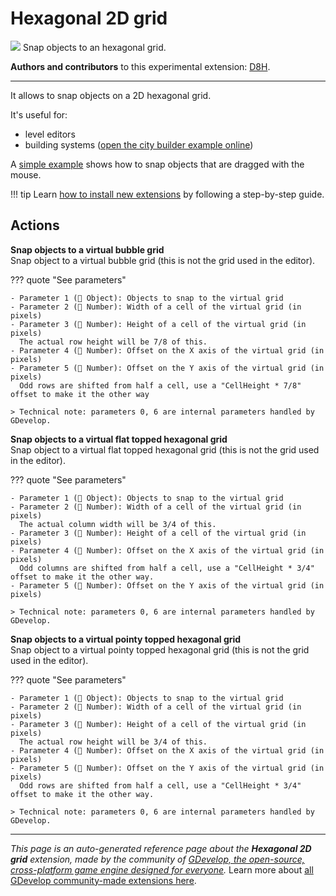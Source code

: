 # Hexagonal 2D grid

<img src="https://resources.gdevelop-app.com/assets/Icons/hexagon-multiple-outline.svg" class="extension-icon"></img>
Snap objects to an hexagonal grid.

**Authors and contributors** to this experimental extension: [D8H](https://gd.games/D8H).

---

It allows to snap objects on a 2D hexagonal grid.

It's useful for:

- level editors
- building systems ([open the city builder example online](https://editor.gdevelop.io/?project=example://city-builder))

A [simple example](https://editor.gdevelop.io/?project=example://snap-object-to-grid) shows how to snap objects that are dragged with the mouse.

!!! tip
    Learn [how to install new extensions](/gdevelop5/extensions/search) by following a step-by-step guide.

## Actions

**Snap objects to a virtual bubble grid**  
Snap object to a virtual bubble grid (this is not the grid used in the editor).

??? quote "See parameters"

    - Parameter 1 (👾 Object): Objects to snap to the virtual grid
    - Parameter 2 (🔢 Number): Width of a cell of the virtual grid (in pixels)
    - Parameter 3 (🔢 Number): Height of a cell of the virtual grid (in pixels)
      The actual row height will be 7/8 of this.
    - Parameter 4 (🔢 Number): Offset on the X axis of the virtual grid (in pixels)
    - Parameter 5 (🔢 Number): Offset on the Y axis of the virtual grid (in pixels)
      Odd rows are shifted from half a cell, use a "CellHeight * 7/8" offset to make it the other way

    > Technical note: parameters 0, 6 are internal parameters handled by GDevelop.

**Snap objects to a virtual flat topped hexagonal grid**  
Snap object to a virtual flat topped hexagonal grid (this is not the grid used in the editor).

??? quote "See parameters"

    - Parameter 1 (👾 Object): Objects to snap to the virtual grid
    - Parameter 2 (🔢 Number): Width of a cell of the virtual grid (in pixels)
      The actual column width will be 3/4 of this.
    - Parameter 3 (🔢 Number): Height of a cell of the virtual grid (in pixels)
    - Parameter 4 (🔢 Number): Offset on the X axis of the virtual grid (in pixels)
      Odd columns are shifted from half a cell, use a "CellHeight * 3/4" offset to make it the other way.
    - Parameter 5 (🔢 Number): Offset on the Y axis of the virtual grid (in pixels)

    > Technical note: parameters 0, 6 are internal parameters handled by GDevelop.

**Snap objects to a virtual pointy topped hexagonal grid**  
Snap object to a virtual pointy topped hexagonal grid (this is not the grid used in the editor).

??? quote "See parameters"

    - Parameter 1 (👾 Object): Objects to snap to the virtual grid
    - Parameter 2 (🔢 Number): Width of a cell of the virtual grid (in pixels)
    - Parameter 3 (🔢 Number): Height of a cell of the virtual grid (in pixels)
      The actual row height will be 3/4 of this.
    - Parameter 4 (🔢 Number): Offset on the X axis of the virtual grid (in pixels)
    - Parameter 5 (🔢 Number): Offset on the Y axis of the virtual grid (in pixels)
      Odd rows are shifted from half a cell, use a "CellHeight * 3/4" offset to make it the other way.

    > Technical note: parameters 0, 6 are internal parameters handled by GDevelop.




---

*This page is an auto-generated reference page about the **Hexagonal 2D grid** extension, made by the community of [GDevelop, the open-source, cross-platform game engine designed for everyone](https://gdevelop.io/).* Learn more about [all GDevelop community-made extensions here](/gdevelop5/extensions).